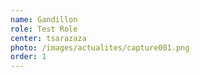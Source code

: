 ```yaml
---
name: Gandillon
role: Test Role
center: tsarazaza
photo: /images/actualites/capture001.png
order: 1
---
```

